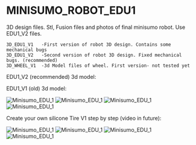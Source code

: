 # MINISUMO_ROBOT_EDU1

3D design files. Stl, Fusion files and photos of final minisumo robot.
Use EDU1_V2 files.

```
3D_EDU1_V1   -First version of robot 3D design. Contains some mechanical bugs
3D_EDU1_V2   -Second version of robot 3D design. Fixed mechanical bugs. (recommended)
3D_WHEEL_V1  -3d Model files of wheel. First version- not tested yet 
```

EDU1_V2 (recommended) 3d model:


EDU1_V1 (old) 3d model:

![Minisumo_EDU_1](/3D_EDU1_V1/Photo_1.png)
![Minisumo_EDU_1](/3D_EDU1_V1/Photo_2.png)
![Minisumo_EDU_1](/3D_EDU1_V1/Photo_3.png)
![Minisumo_EDU_1](/3D_EDU1_V1/Photo_4.png)


Create your own silicone Tire V1 step by step (video in future):

![Minisumo_EDU_1](/3D_WHEEL_V1/Photo_0.png)
![Minisumo_EDU_1](/3D_WHEEL_V1/Photo_1.png)
![Minisumo_EDU_1](/3D_WHEEL_V1/Photo_2.png)
![Minisumo_EDU_1](/3D_WHEEL_V1/Photo_3.png)

